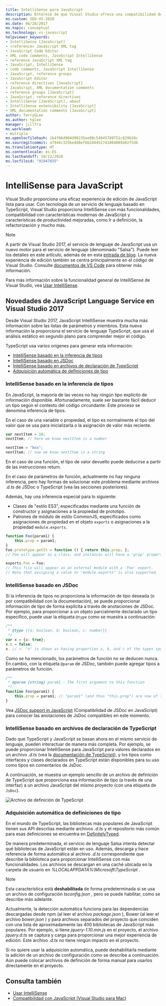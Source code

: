 ```yaml
---
title: IntelliSense para JavaScript
description: Entérese de que Visual Studio ofrece una compatibilidad de IntelliSense más completa con características modernas de JavaScript y características de productividad mejoradas.
ms.custom: SEO-VS-2020
ms.date: 06/28/2017
ms.topic: conceptual
ms.technology: vs-javascript
helpviewer_keywords:
- IntelliSense [JavaScript]
- <reference> JavaScript XML tag
- JavaScript Code Editor
- XML code comments, JavaScript IntelliSense
- reference JavaScript XML tag
- JavaScript, IntelliSense
- code comments, JavaScript IntelliSense
- JavaScript, reference groups
- JavaScript Editor
- reference directives [JavaScript]
- JavaScript, XML documentation comments
- reference groups [JavaScript]
- JavaScript, reference directives
- IntelliSense [JavaScript], about
- IntelliSense extensibility [JavaScript]
- XML documentation comments [JavaScript]
author: TerryGLee
ms.author: tglee
manager: jillfra
ms.workload:
- multiple
ms.openlocfilehash: 1b4f86d904d98235ee98c54045789751c829b28c
ms.sourcegitcommit: a7944c325bedd8efbb244452741864089a02f5db
ms.translationtype: HT
ms.contentlocale: es-ES
ms.lasthandoff: 10/12/2020
ms.locfileid: "91947835"
---
```

# <a name="javascript-intellisense"></a>IntelliSense para JavaScript

Visual Studio proporciona una eficaz experiencia de edición de JavaScript lista para usar. Con tecnología de un servicio de lenguaje basado en TypeScript, Visual Studio proporciona IntelliSense con más funcionalidades, compatibilidad con características modernas de JavaScript y características de productividad mejoradas, como Ir a definición, la refactorización y mucho más.

> [!NOTE]
> A partir de Visual Studio 2017, el servicio de lenguaje de JavaScript usa un nuevo motor para el servicio de lenguaje (denominado "Salsa"). Puede leer los detalles en este artículo, además de en esta [entrada de blog](https://devblogs.microsoft.com/visualstudio/previewing-salsa-javascript-language-service-visual-studio-15/). La nueva experiencia de edición también se centra principalmente en el código de Visual Studio. Consulte [documentos de VS Code](https://code.visualstudio.com/docs/languages/javascript) para obtener más información.

Para más información sobre la funcionalidad general de IntelliSense de Visual Studio, vea [Usar IntelliSense](../ide/using-intellisense.md).

## <a name="whats-new-in-the-javascript-language-service-in-visual-studio-2017"></a>Novedades de JavaScript Language Service en Visual Studio 2017

Desde Visual Studio 2017, JavaScript IntelliSense muestra mucha más información sobre las listas de parámetros y miembros. Esta nueva información la proporciona el servicio de lenguaje TypeScript, que usa el análisis estático en segundo plano para comprender mejor el código.

TypeScript usa varios orígenes para generar esta información:

- [IntelliSense basado en la inferencia de tipos](#TypeInference)
- [IntelliSense basado en JSDoc](#JsDoc)
- [IntelliSense basado en archivos de declaración de TypeScript](#TsDeclFiles)
- [Adquisición automática de definiciones de tipo](#Auto)

<a name="TypeInference"></a>

### <a name="intellisense-based-on-type-inference"></a>IntelliSense basado en la inferencia de tipos

En JavaScript, la mayoría de las veces no hay ningún tipo explícito de información disponible. Afortunadamente, suele ser bastante fácil deducir un tipo según el contexto del código circundante.
Este proceso se denomina inferencia de tipos.

En el caso de una variable o propiedad, el tipo es normalmente el tipo del valor que se usa para inicializarla o la asignación de valor más reciente.

```js
var nextItem = 10;
nextItem; // here we know nextItem is a number

nextItem = "box";
nextItem; // now we know nextItem is a string
```

En el caso de una función, el tipo de valor devuelto puede deducirse a partir de las instrucciones return.

En el caso de parámetros de función, actualmente no hay ninguna inferencia, pero hay formas de solucionar este problema mediante archivos *.d.ts* de JSDoc o TypeScript (vea las secciones posteriores).

Además, hay una inferencia especial para lo siguiente:

- Clases de "estilo ES3", especificadas mediante una función de constructor y asignaciones a la propiedad de prototipo.
- Patrones de módulo de estilo CommonJS, especificados como asignaciones de propiedad en el objeto `exports` o asignaciones a la propiedad `module.exports`.

```js
function Foo(param1) {
    this.prop = param1;
}
Foo.prototype.getIt = function () { return this.prop; };
// Foo will appear as a class, and instances will have a 'prop' property and a 'getIt' method.

exports.Foo = Foo;
// This file will appear as an external module with a 'Foo' export.
// Note that assigning a value to "module.exports" is also supported.
```

<a name="JsDoc"></a>

### <a name="intellisense-based-on-jsdoc"></a>IntelliSense basado en JSDoc

Si la inferencia de tipos no proporciona la información de tipo deseada (o por compatibilidad con la documentación), se puede proporcionar información de tipo de forma explícita a través de anotaciones de JSDoc.  Por ejemplo, para proporcionar a un objeto parcialmente declarado un tipo específico, puede usar la etiqueta `@type` como se muestra a continuación:

```js
/**
 * @type {{a: boolean, b: boolean, c: number}}
 */
var x = {a: true};
x.b = false;
x. // <- "x" is shown as having properties a, b, and c of the types specified
```

Como se ha mencionado, los parámetros de función no se deducen nunca. En cambio, con la etiqueta `@param` de JSDoc, también puede agregar tipos a parámetros de función.

```js
/**
 * @param {string} param1 - The first argument to this function
 */
function Foo(param1) {
    this.prop = param1; // "param1" (and thus "this.prop") are now of type "string".
}
```

Vea [JSDoc support in JavaScript](https://github.com/Microsoft/TypeScript/wiki/JsDoc-support-in-JavaScript) (Compatibilidad de JSDoc en JavaScript) para conocer las anotaciones de JsDoc compatibles en este momento.

<a name="TsDeclFiles"></a>
### <a name="intellisense-based-on-typescript-declaration-files"></a>IntelliSense basado en archivos de declaración de TypeScript

Dado que TypeScript y JavaScript se basan ahora en el mismo servicio de lenguaje, pueden interactuar de manera más completa. Por ejemplo, se puede proporcionar IntelliSense para JavaScript para valores declarados en un archivo *.d.ts* (vea la [documentación de TypeScript](https://www.typescriptlang.org/docs/handbook/declaration-files/introduction.html)), y los tipos como interfaces y clases declarados en TypeScript están disponibles para su uso como tipos en comentarios de JsDoc.

A continuación, se muestra un ejemplo sencillo de un archivo de definición de TypeScript que proporciona esa información de tipo (a través de una interfaz) a un archivo JavaScript del mismo proyecto (con una etiqueta de `JsDoc`).

![Archivo de definición de TypeScript](https://raw.githubusercontent.com/wiki/Microsoft/TypeScript/images/decl1.png)

<a name="Auto"></a>
### <a name="automatic-acquisition-of-type-definitions"></a>Adquisición automática de definiciones de tipo

En el mundo de TypeScript, las bibliotecas más populares de JavaScript tienen sus API descritas mediante archivos *.d.ts* y el repositorio más común para esas definiciones se encuentra en [DefinitelyTyped](https://github.com/DefinitelyTyped/DefinitelyTyped).

De manera predeterminada, el servicio de lenguaje Salsa intenta detectar qué bibliotecas de JavaScript están en uso. Además, descarga y hace referencia de forma automática al archivo *.d.ts* correspondiente que describe la biblioteca para proporcionar IntelliSense con más funcionalidades. Los archivos se descargan en una caché ubicada en la carpeta de usuario en *%LOCALAPPDATA%\Microsoft\TypeScript* .

> [!NOTE]
> Esta característica está **deshabilitada** de forma predeterminada si se usa un archivo de configuración *tsconfig.json* , pero se puede habilitar, como se describe más adelante.

Actualmente, la detección automática funciona para las dependencias descargadas desde npm (al leer el archivo *package.json* ), Bower (al leer el archivo *bower.json* ) y para archivos separados del proyecto que coinciden con una lista de aproximadamente las 400 bibliotecas de JavaScript más populares. Por ejemplo, si tiene *jquery-1.10.min.js* en el proyecto, el archivo *jquery.d.ts* se captura y carga para proporcionar una mejor experiencia de edición. Este archivo *.d.ts* no tiene ningún impacto en el proyecto.

Si no quiere usar la adquisición automática, puede deshabilitarla mediante la adición de un archivo de configuración como se describe a continuación. Aún puede colocar archivos de definición de forma manual para usarlos directamente en el proyecto.

## <a name="see-also"></a>Consulta también

- [Usar IntelliSense](../ide/using-intellisense.md)
- [Compatibilidad con JavaScript (Visual Studio para Mac)](/visualstudio/mac/javascript)
